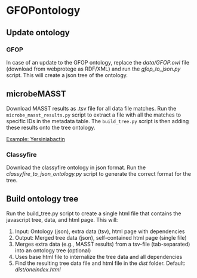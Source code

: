 # GFOPontology

## Update ontology
### GFOP
In case of an update to the GFOP ontology, replace the _data/GFOP.owl_ file (download from webprotege as RDF/XML) and run the _gfop_to_json.py_ script. This will create a json tree of the ontology.

## microbeMASST
Download MASST results as .tsv file for all data file matches. Run the `microbe_masst_results.py` script to extract a file with all the matches to specific IDs in the metadata table. The `build_tree.py` script is then adding these results onto the tree ontology.

[Example: Yersiniabactin](https://robinschmid.github.io/GFOPontology/examples/microbeMasst_yersiniabactin.html)

### Classyfire
Download the classyfire ontology in json format. Run the _classyfire_to_json_ontology.py_ script to generate the correct format for the tree.

## Build ontology tree
Run the build_tree.py script to create a single html file that contains the javascript tree, data, and html page. 
This will:
1. Input: Ontology (json), extra data (tsv), html page with dependencies
2. Output: Merged tree data (json), self-contained html page (single file)
3. Merges extra data (e.g., MASST results) from a tsv-file (tab-separated) into an ontology tree (optional)
4. Uses base html file to internalize the tree data and all dependencies
5. Find the resulting tree data file and html file in the _dist_ folder. Default: _dist/oneindex.html_

